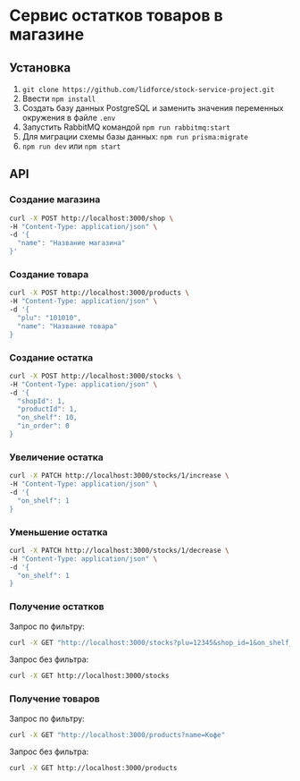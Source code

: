 # Сервис остатков товаров в магазине

## Установка
1. `git clone https://github.com/lidforce/stock-service-project.git`
3. Ввести `npm install`
3. Создать базу данных PostgreSQL и заменить значения переменных окружения в файле `.env`
4. Запустить RabbitMQ командой `npm run rabbitmq:start`
5. Для миграции схемы базы данных: `npm run prisma:migrate`
6. `npm run dev` или `npm start`


## API

### Создание магазина
```bash
curl -X POST http://localhost:3000/shop \
-H "Content-Type: application/json" \
-d '{
  "name": "Название магазина"
}'
```
### Создание товара

```bash
curl -X POST http://localhost:3000/products \
-H "Content-Type: application/json" \
-d '{
  "plu": "101010",
  "name": "Название товара"
}
```

### Создание остатка

```bash
curl -X POST http://localhost:3000/stocks \
-H "Content-Type: application/json" \
-d '{
  "shopId": 1,
  "productId": 1,
  "on_shelf": 10,
  "in_order": 0
}
```

### Увеличение остатка

```bash
curl -X PATCH http://localhost:3000/stocks/1/increase \
-H "Content-Type: application/json" \
-d '{
  "on_shelf": 1
}
```

### Уменьшение остатка

```bash
curl -X PATCH http://localhost:3000/stocks/1/decrease \
-H "Content-Type: application/json" \
-d '{
  "on_shelf": 1
}
```

### Получение остатков
Запрос по фильтру:
```bash 
curl -X GET "http://localhost:3000/stocks?plu=12345&shop_id=1&on_shelf_min=10&on_shelf_max=100"
```

Запрос без фильтра:
```bash
curl -X GET http://localhost:3000/stocks
```

### Получение товаров
Запрос по фильтру:
```bash
curl -X GET "http://localhost:3000/products?name=Кофе"
```

Запрос без фильтра:
```bash
curl -X GET http://localhost:3000/products
```